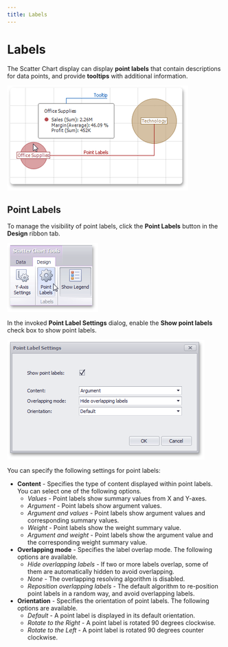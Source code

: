 ```yaml
---
title: Labels
---
```

# Labels
The Scatter Chart display can display **point labels** that contain descriptions for data points, and provide **tooltips** with additional information.

![ScatterChartLabels](../../../../images/Img120329.png)

## Point Labels
To manage the visibility of point labels, click the **Point Labels** button in the **Design** ribbon tab.

![ScatterChart_PointLabelsRibbon](../../../../images/Img120330.png)

In the invoked **Point Label Settings** dialog, enable the **Show point labels** check box to show point labels.

![ScatterChart_PointLabelSettingsDialog](../../../../images/Img120331.png)

You can specify the following settings for point labels:
* **Content** - Specifies the type of content displayed within point labels. You can select one of the following options.
	* _Values_ - Point labels show summary values from X and Y-axes.
	* _Argument_ - Point labels show argument values.
	* _Argument and values_ - Point labels show argument values and corresponding summary values.
	* _Weight_ - Point labels show the weight summary value.
	* _Argument and weight_ - Point labels show the argument value and the corresponding weight summary value.
* **Overlapping mode** - Specifies the label overlap mode. The following options are available.
	* _Hide overlapping labels_ - If two or more labels overlap, some of them are automatically hidden to avoid overlapping.
	* _None_ - The overlapping resolving algorithm is disabled.
	* _Reposition overlapping labels_ - The default algorithm to re-position point labels in a random way, and avoid overlapping labels.
* **Orientation** - Specifies the orientation of point labels. The following options are available.
	* _Default_ -  A point label is displayed in its default orientation.
	* _Rotate to the Right_ - A point label is rotated 90 degrees clockwise.
	* _Rotate to the Left_ - A point label is rotated 90 degrees counter clockwise.